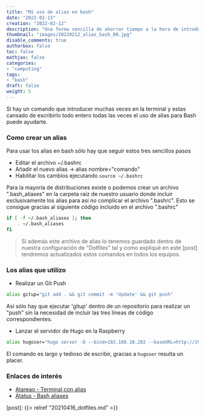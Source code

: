 ```yaml
---
title: "Mi uso de alias en bash"
date: "2022-02-13"
creation: "2022-02-12"
description: "Una forma sencilla de ahorrar tiempo a la hora de introducir comandos de alias en Bash"
thumbnail: "images/20220212_alias_bash_00.jpg"
disable_comments: true
authorbox: false
toc: false
mathjax: false
categories:
- "computing"
tags:
- "bash"
draft: false
weight: 5
---
```

Si hay un comando que introducer muchas veces en la terminal y estas cansado de escribirlo todo entero todas las veces el uso de alias para Bash puede ayudarte.
<!--more-->
### Como crear un alias
Para usar los alias en bash sólo hay que seguir estos tres sencillos pasos
- Editar el archivo ~/.bashrc
- Añadir el nuevo alias -> alias nombre="comando"
- Habilitar los cambios ejecutando `source ~/.bashrc`

Para la mayoría de distribuciones existe o podemos crear un archivo ".bash_aliases" en la carpeta raíz de nuestro usuario donde incluir exclusivamente los alias para así no complicar el archivo ".bashrc". Esto se consigue gracias al siguiente código incluido en el archivo ".bashrc"

``` bash
if [ -f ~/.bash_aliases ]; then
    . ~/.bash_aliases
fi
```
> Si además este archivo de alias lo tenemos guardado dentro de nuestra configuración de "Dotfiles" tal y como expliqué en este [post] tendremos actualizados estos comandos en todos los equipos.

### Los alias que utilizo
- Realizar un Git Push
``` bash
alias gitup="git add . && git commit -m 'Update' && git push"
```
Así sólo hay que ejecutar 'gitup' dentro de un repositorio para realizar un "push" sin la necesidad de incluir las tres líneas de código correspondientes.

- Lanzar el servidor de Hugo en la Raspberry
``` bash
alias hugoser="hugo server -D --bind=192.168.10.202 --baseURL=http://192.168.10.20 --navigateToChanged"
```
El comando es largo y tedioso de escribir, gracias a `hugoser` resulta un placer.


### Enlaces de interés
- [Atareao - Terminal con alias](https://atareao.es/software/utilidades/mejorando-el-terminal-de-ubuntu-con-alias/)
- [Atatus - Bash aliases](https://www.atatus.com/blog/14-useful-bash-aliases-that-make-shell-less-complex-and-more-fun/)

[link]: https://www.google.es
[post]: {{< relref "20210416_dotfiles.md" >}}
